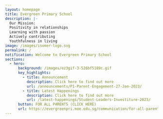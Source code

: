 ```yaml
---
layout: homepage
title: Evergreen Primary School
description: |-
  Our Mission: 
  Positivity in relationships
  Learning with passion
  Actively contributing
  Youthfulness in living
image: /images/isomer-logo.svg
permalink: /
notification: Welcome to Evergreen Primary School
sections:
  - hero:
      background: /images/ez3gif-3-526bf5189c.gif
      key_highlights:
        - title: Announcement
          description: Click here to find out more
          url: /announcements/P1-Parent-Engagement-27-Jan-2023/
        - title: Latest Happenings
          description: Click here to find out more
          url: /latest-happenings/Student-Leaders-Investiture-2023/
      button: FOR ALL PARENTS (CLICK HERE)
      url: https://evergreenpri.moe.edu.sg/communication/for-all-parents/
---
```

